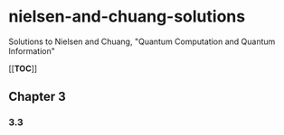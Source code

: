 # nielsen-and-chuang-solutions
Solutions to Nielsen and Chuang, "Quantum Computation and Quantum Information"

[[__TOC__]]

## Chapter 3 

### 3.3

